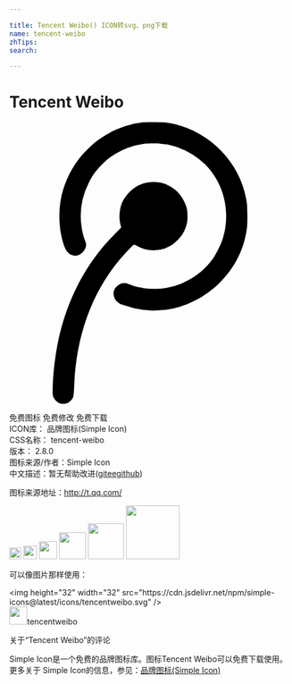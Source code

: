```yaml
---

title: Tencent Weibo() ICON转svg、png下载
name: tencent-weibo
zhTips: 
search: 

---
```


# Tencent Weibo  <small style="font-size: 60%;font-weight: 100"></small>

<div id="svg" class="svg-wrap">
<svg role="img" viewBox="0 0 24 24" xmlns="http://www.w3.org/2000/svg"><title>Tencent Weibo icon</title><path d="M4.252 23.936a.97.97 0 0 1-.474-.466c-.08-.167-.086-.222-.086-.653 0-.93.15-2.428.362-3.587.698-3.827 2.373-7.127 4.915-9.671l.574-.58-.074-.293c-.14-.561-.079-1.306.149-1.826.25-.564.784-1.142 1.3-1.416.134-.071.25-.127.253-.123.008 0 .066-.021.137-.049.07-.03.153-.061.189-.068.034-.006.095-.023.14-.034a2.93 2.93 0 0 1 1.341 0c.038.007.11.031.165.052.05.02.091.027.091.02 0-.01.172.072.375.177.61.315 1.03.75 1.317 1.362.222.465.273.704.271 1.248-.004.398-.017.506-.095.764-.182.605-.45 1.004-.965 1.456-.117.1-.25.202-.295.23a7.209 7.209 0 0 1-.54.268c-.011.005-.04.019-.068.03-.027.013-.091.026-.144.036a.562.562 0 0 0-.127.035c-.014.01-.119.026-.23.038-.111.01-.255.023-.32.033-.148.021-.609-.031-.872-.096a3.027 3.027 0 0 1-.623-.262l-.26-.137-.11.08c-.146.114-.835.85-1.186 1.27-2.335 2.805-3.652 6.45-3.827 10.62-.027.628-.052.913-.088 1.023-.072.193-.28.419-.472.512a.993.993 0 0 1-.723.007zm7.853-7.88a1.684 1.684 0 0 0-.307-.038 5.104 5.104 0 0 1-.839-.105c-.038-.007-.126-.021-.2-.035a.753.753 0 0 1-.166-.037.566.566 0 0 0-.122-.034 1.821 1.821 0 0 1-.23-.069.535.535 0 0 0-.147-.048 2.58 2.58 0 0 1-.28-.086 1.747 1.747 0 0 0-.28-.082c-.025.017-.34-.208-.418-.3-.212-.253-.29-.643-.182-.903.148-.343.504-.6.849-.609.116-.003.23.01.256.034.028.02.05.031.05.017 0-.013.036.004.083.035s.086.044.086.031c0-.014.022-.012.045.007.044.037.335.136.462.163.04.007.089.022.106.031s.08.029.143.037c.065.006.246.042.407.073.315.058 1.33.089 1.54.044.064-.014.197-.035.289-.044.096-.007.195-.024.223-.035.029-.01.1-.024.154-.034.14-.024.287-.057.393-.095.027-.011.12-.038.203-.063.084-.02.191-.057.238-.077.049-.019.11-.038.139-.045.023-.005.23-.1.46-.213a6.243 6.243 0 0 0 2.29-1.92c.275-.394.699-1.232.843-1.677.721-2.254.147-4.733-1.478-6.372a6.522 6.522 0 0 0-2.328-1.457 4.057 4.057 0 0 0-.412-.123 3.08 3.08 0 0 1-.246-.057 3.39 3.39 0 0 0-.188-.048 3.985 3.985 0 0 0-.479-.066 2.042 2.042 0 0 1-.273-.037c-.055-.02-.855-.013-1.06.007-.243.02-.396.044-.564.077a3.96 3.96 0 0 1-.257.052l-.171.038-.137.034a.608.608 0 0 0-.1.032.096.096 0 0 0-.057.027c-.015.016-.059.027-.099.027a.191.191 0 0 0-.114.041c-.023.024-.04.028-.04.013 0-.017-.024-.01-.05.015-.03.023-.052.03-.052.02 0-.014-.036-.005-.076.02-.045.02-.093.045-.113.048-.071.014-.729.348-.93.48-.462.29-.627.423-1.054.85-.533.53-.818.924-1.145 1.575a6.276 6.276 0 0 0-.581 3.931c.06.359.143.65.304 1.088.061.163.068.23.044.367-.098.55-.707.957-1.152.772-.065-.026-.12-.045-.12-.033 0 .037-.287-.2-.376-.312a1.87 1.87 0 0 1-.205-.42c-.469-1.301-.55-2.946-.216-4.368a8.318 8.318 0 0 1 1.587-3.222c.315-.39.991-1.053 1.358-1.337.274-.21.899-.622.944-.622.007 0 .13-.069.273-.155a2.15 2.15 0 0 1 .26-.136c0 .01.065-.018.147-.058.079-.042.16-.08.178-.082.02-.004.096-.035.171-.065.075-.036.136-.055.14-.048 0 .005.027-.007.058-.035.034-.024.06-.034.06-.02 0 .015.023.008.05-.017.027-.024.05-.03.05-.018 0 .014.025.007.052-.017s.051-.03.051-.016.025.006.052-.018c.027-.023.05-.033.05-.02 0 .01.043.003.096-.018.052-.02.12-.043.156-.05.054-.015.163-.04.246-.061a.887.887 0 0 0 .101-.032c.038-.01.124-.03.189-.04.065-.01.263-.042.437-.068.237-.038.537-.05 1.215-.043.492.007.945.021.998.031.058.012.172.031.254.041.086.015.214.038.29.059.079.016.192.04.257.052a.629.629 0 0 1 .154.037.23.23 0 0 0 .082.034c.1.024.16.04.17.045.006.007.017.01.035.012l.264.09c.134.044.246.084.255.084s.05.022.086.043c.037.02.08.037.096.04.014 0 .072.028.127.056.057.03.102.046.102.037 0-.024.742.379.949.516.105.072.22.148.252.164.347.212.861.643 1.283 1.077a8.174 8.174 0 0 1 2.154 4.07c.082.414.096.555.108 1.334.015.998-.024 1.392-.215 2.14-.402 1.574-1.23 2.908-2.541 4.098a10 10 0 0 1-1.22.882c-.18.108-1.044.537-1.044.52 0-.01-.033.004-.074.028-.045.024-.086.045-.096.045-.011 0-.125.04-.258.084-.128.045-.246.086-.255.086l-.069.028a.569.569 0 0 1-.137.037c-.167.035-.24.052-.269.069a.554.554 0 0 1-.145.037 3.77 3.77 0 0 0-.273.049 5.506 5.506 0 0 1-.715.089c-.575.045-.875.057-.889.04z"/></svg>
</div>
<detail full-name='tencent-weibo'></detail>

<div class="detail-page">
<p>
<span><span class="badge-success badge">免费图标</span> <span class="badge-success badge">免费修改</span>  <span class="badge-success badge">免费下载</span> </span>
<br/>
<span>
ICON库：
<span class="badge-secondary badge">品牌图标(Simple Icon)</span> 
</span>
<br/>
<span>
CSS名称：
<span class="badge-secondary badge">tencent-weibo</span> 
</span>

<br/>
<span>
版本：
<span class="badge-secondary badge">2.8.0</span> 
</span>
<br/>
<span>图标来源/作者：<span class="badge-light badge">Simple Icon</span></span> 
<br/>
<span class="zh-detail">中文描述：暂无<span class="help-link"><span>帮助改进</span>(<a href="https://gitee.com/liuwave/icon-helper/edit/master/json/brands/tencent-weibo.json" target="_blank" rel="noopener noreferrer">gitee</a><a href="https://github.com/liuwave/icon-helper/edit/master/json/brands/tencent-weibo.json" target="_blank" rel="noopener noreferrer">github</a></span>)</span><br/>
</p>
</div><div class="description description alert alert-light"><p>图标来源地址：<a href="http://t.qq.com/" target="_blank" rel="noopener noreferrer">http://t.qq.com/</a></p></div>
<div class="alert alert-dark">
<img height="21" width="21" src="https://cdn.jsdelivr.net/npm/simple-icons@latest/icons/tencentweibo.svg" />
<img height="24" width="24" src="https://cdn.jsdelivr.net/npm/simple-icons@latest/icons/tencentweibo.svg" />
<img height="32" width="32" src="https://cdn.jsdelivr.net/npm/simple-icons@latest/icons/tencentweibo.svg" />
<img height="48" width="48" src="https://cdn.jsdelivr.net/npm/simple-icons@latest/icons/tencentweibo.svg" />
<img height="64" width="64" src="https://cdn.jsdelivr.net/npm/simple-icons@latest/icons/tencentweibo.svg" />
<img height="96" width="96" src="https://cdn.jsdelivr.net/npm/simple-icons@latest/icons/tencentweibo.svg" />

</div>
<div>
  <p>可以像图片那样使用：    
  </p>
  <div class="alert alert-primary" style="font-size: 14px">
    &lt;img height="32" width="32" src="https://cdn.jsdelivr.net/npm/simple-icons@latest/icons/tencentweibo.svg" /&gt;
    <copy-btn content='<img height="32" width="32" src="https://cdn.jsdelivr.net/npm/simple-icons@latest/icons/tencentweibo.svg" />'></copy-btn>
  </div>
  <div class="alert alert-secondary">
    <img height="32" width="32" src="https://cdn.jsdelivr.net/npm/simple-icons@latest/icons/tencentweibo.svg" />tencentweibo
    <copy-btn content="tencentweibo" btn-title="复制图标名称"></copy-btn>
  </div>
</div>

<Vssue title="关于“Tencent Weibo”的评论" >关于“Tencent Weibo”的评论</Vssue>


<div><p>Simple Icon是一个免费的品牌图标库。图标Tencent Weibo可以免费下载使用。更多关于  Simple Icon的信息，参见：<a target="_blank" href="https://iconhelper.cn/brands.html">品牌图标(Simple Icon)</a>
</p></div>
